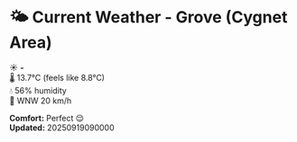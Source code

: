 # 🌤️ Current Weather - Grove (Cygnet Area)

☀️ **-**  
🌡️ 13.7°C (feels like 8.8°C)  
💧 56% humidity  
💨 WNW 20 km/h  

**Comfort:** Perfect 😌  
**Updated:** 20250919090000
